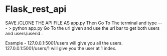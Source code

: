 # Flask_rest_api

SAVE /CLONE THE API FILE AS app.py
Then Go To The terminal and type --- > python app.py
Go To the url given and use the url bar to get both users and users/userid .

Example -
127.0.0.1:5001/users   will give you all the users.
127.0.0.1:5001/users/1 will give you the user  at 1 index.
